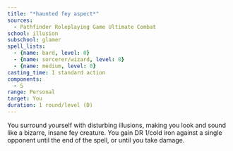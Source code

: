 ```yaml
---
title: "*haunted fey aspect*"
sources:
  - Pathfinder Roleplaying Game Ultimate Combat
school: illusion
subschool: glamer
spell_lists:
  - {name: bard, level: 0}
  - {name: sorcerer/wizard, level: 0}
  - {name: medium, level: 0}
casting_time: 1 standard action
components:
  - S
range: Personal
target: You
duration: 1 round/level (D)
---
```


You surround yourself with disturbing illusions, making you look and sound like a bizarre, insane fey creature. You gain DR 1/cold iron against a single opponent until the end of the spell, or until you take damage.

